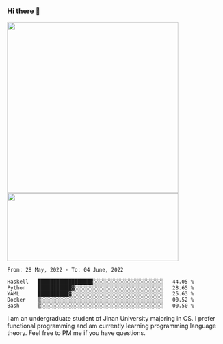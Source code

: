 ### Hi there 👋

<!--
**pe200012/pe200012** is a ✨ _special_ ✨ repository because its `README.md` (this file) appears on your GitHub profile.

Here are some ideas to get you started:

- 🔭 I’m currently working on ...
- 🌱 I’m currently learning ...
- 👯 I’m looking to collaborate on ...
- 🤔 I’m looking for help with ...
- 💬 Ask me about ...
- 📫 How to reach me: ...
- 😄 Pronouns: ...
- ⚡ Fun fact: ...
-->
<p>
    <img width="400em" src="https://github-readme-stats.vercel.app/api?username=pe200012&show_icons=true&icon_color=f44336&title_color=757de8">
    <img width="400em" height="159em" src="https://github-readme-stats.vercel.app/api/top-langs/?username=pe200012&hide=html,cmake,css&title_color=757de8&layout=compact">
</p>

<!--START_SECTION:waka-->
```text
From: 28 May, 2022 - To: 04 June, 2022

Haskell   ██████████████████░░░░░░░░░░░░░░░░░░░░░░░   44.05 % 
Python    ███████████▓░░░░░░░░░░░░░░░░░░░░░░░░░░░░░   28.65 % 
YAML      ██████████▓░░░░░░░░░░░░░░░░░░░░░░░░░░░░░░   25.63 % 
Docker    ▒░░░░░░░░░░░░░░░░░░░░░░░░░░░░░░░░░░░░░░░░   00.52 % 
Bash      ▒░░░░░░░░░░░░░░░░░░░░░░░░░░░░░░░░░░░░░░░░   00.50 % 
```
<!--END_SECTION:waka-->

I am an undergraduate student of Jinan University majoring in CS. I prefer functional programming and am currently learning programming language theory. Feel free to PM me if you have questions.
